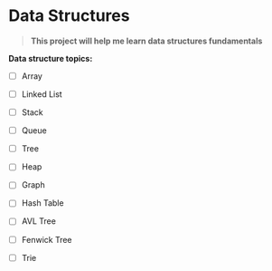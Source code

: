 # Data Structures

>**This project will help me learn data structures fundamentals**

**Data structure topics:**
- [ ] Array
- [ ] Linked List
- [ ] Stack
- [ ] Queue
- [ ] Tree
- [ ] Heap
- [ ] Graph
- [ ] Hash Table
- [ ] AVL Tree
- [ ] Fenwick Tree
- [ ] Trie


